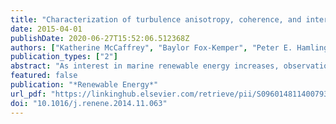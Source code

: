```yaml
---
title: "Characterization of turbulence anisotropy, coherence, and intermittency at a prospective tidal energy site: Observational data analysis"
date: 2015-04-01
publishDate: 2020-06-27T15:52:06.512368Z
authors: ["Katherine McCaffrey", "Baylor Fox-Kemper", "Peter E. Hamlington", "Jim Thomson"]
publication_types: ["2"]
abstract: "As interest in marine renewable energy increases, observations are crucial for understanding the environments that prospective turbines will encounter. Data from an acoustic Doppler velocimeter in Puget Sound, WA are used to perform a detailed characterization of the turbulent ﬂow encountered by a turbine in a tidal strait. Metrics such as turbulence intensity, structure functions, probability density functions, intermittency, coherent turbulence kinetic energy, anisotropy invariants, and a new scalar measure of anisotropy are used to characterize the turbulence. The results indicate that the scalar anisotropy magnitude can be used to identify and parameterize coherent, turbulent events in the ﬂow. An analysis of the anisotropy characteristics leads to a physical description of turbulent stresses as being primarily one- or two-dimensional, in contrast to isotropic, three-dimensional turbulence. A new measure of the anisotropy magnitude is introduced to quantify the level of anisotropic, coherent turbulence in a coordinate-independent way. These diagnostics and results will be useful for improved realism in modeling the performance and loading of turbines in realistic ocean environments."
featured: false
publication: "*Renewable Energy*"
url_pdf: "https://linkinghub.elsevier.com/retrieve/pii/S0960148114007939"
doi: "10.1016/j.renene.2014.11.063"
---
```



